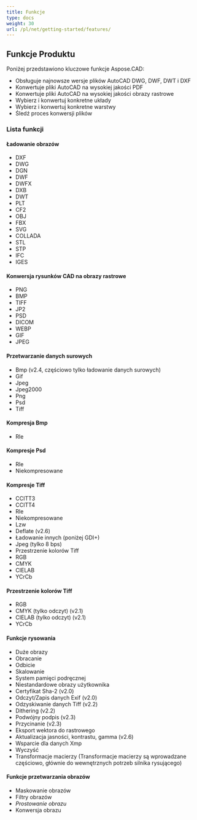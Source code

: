 ```yaml
---
title: Funkcje
type: docs
weight: 30
url: /pl/net/getting-started/features/
---
```


## **Funkcje Produktu**
Poniżej przedstawiono kluczowe funkcje Aspose.CAD:

- Obsługuje najnowsze wersje plików AutoCAD DWG, DWF, DWT i DXF
- Konwertuje pliki AutoCAD na wysokiej jakości PDF
- Konwertuje pliki AutoCAD na wysokiej jakości obrazy rastrowe
- Wybierz i konwertuj konkretne układy
- Wybierz i konwertuj konkretne warstwy
- Śledź proces konwersji plików

### **Lista funkcji**
#### **Ładowanie obrazów**
- DXF
- DWG
- DGN
- DWF
- DWFX
- DXB
- DWT
- PLT
- CF2
- OBJ
- FBX
- SVG
- COLLADA
- STL
- STP
- IFC
- IGES

#### **Konwersja rysunków CAD na obrazy rastrowe**
- PNG
- BMP
- TIFF
- JP2
- PSD
- DICOM
- WEBP
- GIF
- JPEG

#### **Przetwarzanie danych surowych**
- Bmp (v2.4, częściowo tylko ładowanie danych surowych)
- Gif
- Jpeg
- Jpeg2000
- Png
- Psd
- Tiff

#### **Kompresja Bmp**
- Rle

#### **Kompresje Psd**
- Rle
- Niekompresowane

#### **Kompresje Tiff**
- CCITT3
- CCITT4
- Rle
- Niekompresowane
- Lzw
- Deflate (v2.6)
- Ładowanie innych (poniżej GDI+)
- Jpeg (tylko 8 bps)
- Przestrzenie kolorów Tiff
- RGB
- CMYK
- CIELAB
- YCrCb

#### **Przestrzenie kolorów Tiff**
- RGB    
- CMYK (tylko odczyt) (v2.1)
- CIELAB (tylko odczyt) (v2.1)
- YCrCb

#### **Funkcje rysowania**
- Duże obrazy    
- Obracanie    
- Odbicie    
- Skalowanie    
- System pamięci podręcznej    
- Niestandardowe obrazy użytkownika    
- Certyfikat Sha-2 (v2.0)
- Odczyt/Zapis danych Exif (v2.0)
- Odzyskiwanie danych Tiff (v2.2)
- Dithering (v2.2)
- Podwójny podpis (v2.3)
- Przycinanie (v2.3)
- Eksport wektora do rastrowego    
- Aktualizacja jasności, kontrastu, gamma (v2.6)
- Wsparcie dla danych Xmp
- Wyczyść
- Transformacje macierzy (Transformacje macierzy są wprowadzane częściowo, głównie do wewnętrznych potrzeb silnika rysującego)

#### **Funkcje przetwarzania obrazów**
- Maskowanie obrazów
- Filtry obrazów
- *Prostowanie obrazu*
- Konwersja obrazu
